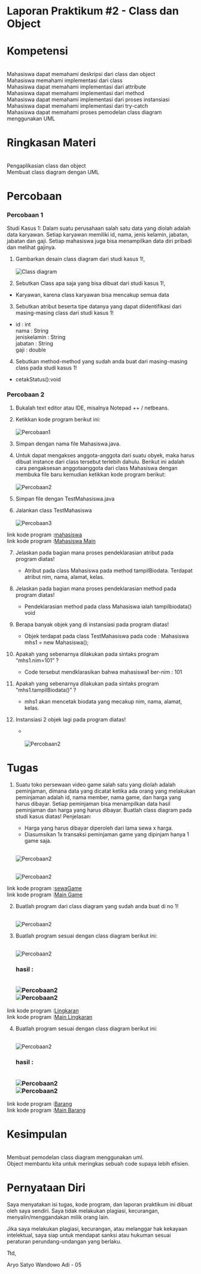 # Laporan Praktikum #2 - Class dan Object

## <h1>Kompetensi

 <br> Mahasiswa dapat memahami deskripsi dari class dan object
 <br>Mahasiswa memahami implementasi dari class
 <br>Mahasiswa dapat memahami implementasi dari attribute
 <br>Mahasiswa dapat memahami implementasi dari method
 <br>Mahasiswa dapat memahami implementasi dari proses instansiasi
 <br>Mahasiswa dapat memahami implementasi dari try-catch
 <br>Mahasiswa dapat memahami proses pemodelan class diagram menggunakan UML

## <h1>Ringkasan Materi

<br>Pengaplikasian class dan object
<br>Membuat class diagram dengan UML

## <h1>Percobaan

### Percobaan 1

Studi Kasus 1:
Dalam suatu perusahaan salah satu data yang diolah adalah data karyawan. Setiap
karyawan memiliki id, nama, jenis kelamin, jabatan, jabatan dan gaji. Setiap mahasiswa juga bisa menampilkan data diri pribadi dan melihat gajinya.

1. Gambarkan desain class diagram dari studi kasus 1!,
 <br><br>![Class diagram](img/Screenshot_1.png)

2. Sebutkan Class apa saja yang bisa dibuat dari studi kasus 1!,
-  Karyawan, karena class karyawan bisa mencakup semua data

3. Sebutkan atribut beserta tipe datanya yang dapat diidentifikasi dari masing-masing
class dari studi kasus 1!
- id : int
<br>nama : String
<br>jeniskelamin : String
<br>jabatan : String
<br>gaji : double

4. Sebutkan method-method yang sudah anda buat dari masing-masing class pada studi
kasus 1!
- cetakStatus():void

### Percobaan 2

1. Bukalah text editor atau IDE, misalnya Notepad ++ / netbeans.

2. Ketikkan kode program berikut ini:
    <br><br>![Percobaan1](img/Screenshot_2.png)

3. Simpan dengan nama file Mahasiswa.java.

4. Untuk dapat mengakses anggota-anggota dari suatu obyek, maka harus dibuat instance
dari class tersebut terlebih dahulu. Berikut ini adalah cara pengaksesan anggotaanggota dari class Mahasiswa dengan membuka file baru kemudian ketikkan kode
program berikut:
    <br><br>![Percobaan2](img/Screenshot_3.png)
5. Simpan file dengan TestMahasiswa.java

6. Jalankan class TestMahasiswa
    <br><br>![Percobaan3](img/Screenshot_4.png)

link kode program :[mahasiswa](../../src/2_Class_dan_Object/mahasiswa.java)
<br>link kode program :[Mahasiswa Main](../../src/2_Class_dan_Object/testMahasiswa.java)

7. Jelaskan pada bagian mana proses pendeklarasian atribut pada program diatas!

    - Atribut pada class Mahasiswa pada method tampilBiodata. Terdapat atribut nim, nama, alamat, kelas.

8. Jelaskan pada bagian mana proses pendeklarasian method pada program diatas!

    - Pendeklarasian method pada class Mahasiswa ialah tampilbiodata() void

9. Berapa banyak objek yang di instansiasi pada program diatas!

    - Objek terdapat pada class TestMahasiswa pada code : Mahasiswa mhs1 = new Mahasiswa();

10. Apakah yang sebenarnya dilakukan pada sintaks program “mhs1.nim=101” ?

    - Code tersebut mendklarasikan bahwa mahasiswa1 ber-nim : 101

11. Apakah yang sebenarnya dilakukan pada sintaks program “mhs1.tampilBiodata()” ?

    - mhs1 akan mencetak biodata yang mecakup nim, nama, alamat, kelas.

12. Instansiasi 2 objek lagi pada program diatas!

    - <br><br>![Percobaan2](img/Screenshot_5.png)


## <h1>Tugas

1. Suatu toko persewaan video game salah satu yang diolah adalah peminjaman, dimana
data yang dicatat ketika ada orang yang melakukan peminjaman adalah id, nama
member, nama game, dan harga yang harus dibayar. Setiap peminjaman bisa
menampilkan data hasil peminjaman dan harga yang harus dibayar. Buatlah class
diagram pada studi kasus diatas!
Penjelasan:
    - Harga yang harus dibayar diperoleh dari lama sewa x harga.
    - Diasumsikan 1x transaksi peminjaman game yang dipinjam hanya   1 game saja.

     <br>![Percobaan2](img/Screenshot_6.png)

     <br>![Percobaan2](img/Screenshot_7.png)

link kode program :[sewaGame](../../src/2_Class_dan_Object/sewaGame.java)
<br>link kode program :[Main Game](../../src/2_Class_dan_Object/mainGame.java)


2. Buatlah program dari class diagram yang sudah anda buat di no 1!

    <br>![Percobaan2](img/Screenshot_8.png)

3. Buatlah program sesuai dengan class diagram berikut ini:

    <br>![Percobaan2](img/Screenshot_9.png)

    <h3>hasil : 

    <br>![Percobaan2](img/Screenshot_12.png)
    <br>![Percobaan2](img/Screenshot_13.png)

link kode program :[Lingkaran](../../src/2_Class_dan_Object/Lingkaran.java)
<br>link kode program :[Main Lingkaran](../../src/2_Class_dan_Object/mainLingkaran.java)

4. Buatlah program sesuai dengan class diagram berikut ini:

    <br>![Percobaan2](img/Screenshot_10.png)

    <h3>hasil :  

    <br>![Percobaan2](img/Screenshot_14.png)
    <br>![Percobaan2](img/Screenshot_15.png)

link kode program :[Barang](../../src/2_Class_dan_Object/Barang.java)
<br>link kode program :[Main Barang](../../src/2_Class_dan_Object/barangMain.java)

## <h1>Kesimpulan

<br>Membuat pemodelan class diagram menggunakan uml. 
<br>Object membantu kita untuk meringkas sebuah code supaya lebih efisien.


## <h1>Pernyataan Diri

Saya menyatakan isi tugas, kode program, dan laporan praktikum ini dibuat oleh saya sendiri. Saya tidak melakukan plagiasi, kecurangan, menyalin/menggandakan milik orang lain.

Jika saya melakukan plagiasi, kecurangan, atau melanggar hak kekayaan intelektual, saya siap untuk mendapat sanksi atau hukuman sesuai peraturan perundang-undangan yang berlaku.

Ttd,

Aryo Satyo Wandowo Adi - 05

